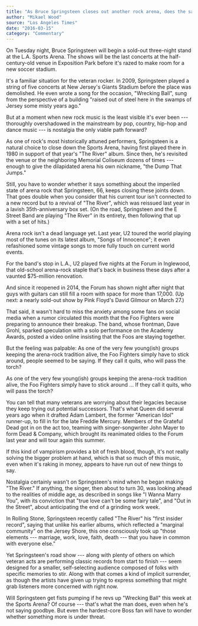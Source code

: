 ```yaml
---
title: "As Bruce Springsteen closes out another rock arena, does the same fate await arena rock?"
author: "Mikael Wood"
source: "Los Angeles Times"
date: "2016-03-15"
category: "Commentary"
---
```


On Tuesday night, Bruce Springsteen will begin a sold-out three-night stand at the L.A. Sports Arena. The shows will be the last concerts at the half- century-old venue in Exposition Park before it's razed to make room for a new soccer stadium.

It's a familiar situation for the veteran rocker. In 2009, Springsteen played a string of five concerts at New Jersey's Giants Stadium before the place was demolished. He even wrote a song for the occasion, "Wrecking Ball", sung from the perspective of a building "raised out of steel here in the swamps of Jersey some misty years ago."

But at a moment when new rock music is the least visible it's ever been --- thoroughly overshadowed in the mainstream by pop, country, hip-hop and dance music --- is nostalgia the only viable path forward?

As one of rock's most historically attuned performers, Springsteen is a natural choice to close down the Sports Arena, having first played there in 1980 in support of that year's "The River" album. Since then, he's revisited the venue or the neighboring Memorial Coliseum dozens of times --- enough to give the dilapidated arena his own nickname, "the Dump That Jumps."

Still, you have to wonder whether it says something about the imperiled state of arena rock that Springsteen, 66, keeps closing these joints down. That goes double when you consider that his current tour isn't connected to a new record but to a revival of "The River", which was reissued last year in a lavish 35th-anniversary box set. (On the road, Springsteen and the E Street Band are playing "The River" in its entirety, then following that up with a set of hits.)

Arena rock isn't a dead language yet. Last year, U2 toured the world playing most of the tunes on its latest album, "Songs of Innocence"; it even refashioned some vintage songs to more fully touch on current world events.

For the band's stop in L.A., U2 played five nights at the Forum in Inglewood, that old-school arena-rock staple that's back in business these days after a vaunted $75-million renovation.

And since it reopened in 2014, the Forum has shown night after night that guys with guitars can still fill a room with space for more than 17,000. (Up next: a nearly sold-out show by Pink Floyd's David Gilmour on March 27.)

That said, it wasn't hard to miss the anxiety among some fans on social media when a rumor circulated this month that the Foo Fighters were preparing to announce their breakup. The band, whose frontman, Dave Grohl, sparked speculation with a solo performance on the Academy Awards, posted a video online insisting that the Foos are staying together.

But the feeling was palpable: As one of the very few young(ish) groups keeping the arena-rock tradition alive, the Foo Fighters simply have to stick around, people seemed to be saying. If they call it quits, who will pass the torch?

As one of the very few young(ish) groups keeping the arena-rock tradition alive, the Foo Fighters simply have to stick around ... If they call it quits, who will pass the torch?

You can tell that many veterans are worrying about their legacies because they keep trying out potential successors. That's what Queen did several years ago when it drafted Adam Lambert, the former "American Idol" runner-up, to fill in for the late Freddie Mercury. Members of the Grateful Dead got in on the act too, teaming with singer-songwriter John Mayer to form Dead & Company, which brought its reanimated oldies to the Forum last year and will tour again this summer.

If this kind of vampirism provides a bit of fresh blood, though, it's not really solving the bigger problem at hand, which is that so much of this music, even when it's raking in money, appears to have run out of new things to say.

Nostalgia certainly wasn't on Springsteen's mind when he began making "The River." If anything, the singer, then about to turn 30, was looking ahead to the realities of middle age, as described in songs like "I Wanna Marry You", with its conviction that "true love can't be some fairy tale", and "Out in the Street", about anticipating the end of a grinding work week.

In Rolling Stone, Springsteen recently called "The River" his "first insider record", saying that unlike his earlier albums, which reflected a "marginal community" on the Jersey Shore, this one consciously took up "those elements --- marriage, work, love, faith, death --- that you have in common with everyone else."

Yet Springsteen's road show --- along with plenty of others on which veteran acts are performing classic records from start to finish --- seem designed for a smaller, self-selecting audience composed of folks with specific memories to stir. Along with that comes a kind of implicit surrender, as though the artists have given up trying to express something that might grab listeners more concerned with right now.

Will Springsteen get fists pumping if he revs up "Wrecking Ball" this week at the Sports Arena? Of course --- that's what the man does, even when he's not saying goodbye. But even the hardest-core Boss fan will have to wonder whether something more is under threat.